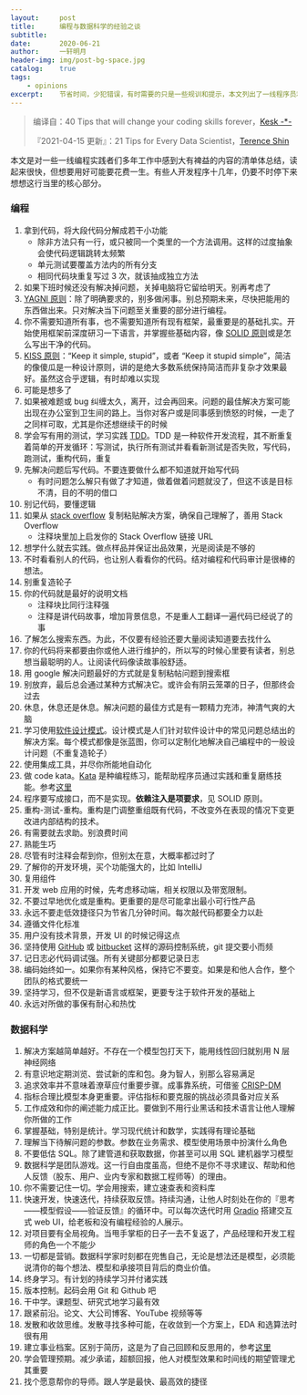 ```yaml
---
layout:		post
title:  	编程与数据科学的经验之谈
subtitle:   
date:       2020-06-21
author:     一轩明月
header-img: img/post-bg-space.jpg
catalog:    true
tags:
    - opinions
excerpt:    节省时间，少犯错误，有时需要的只是一些规训和提示，本文列出了一线程序员和数据科学家们在多年实践中总结出若干条经验，常看常新
---
```


> 编译自：40 Tips that will change your coding skills forever，[Kesk -*-](https://medium.com/@kesk?source=post_page-----bf9d6b936ccc----------------------)
>
> 『2021-04-15 更新』：21 Tips for Every Data Scientist，[Terence Shin](https://terenceshin.medium.com/?source=post_page-----3d4c28471a6c--------------------------------)

本文是对一些一线编程实践者们多年工作中感到大有裨益的内容的清单体总结，读起来很快，但想要用好可能要花费一生。有些人开发程序十几年，仍要不时停下来想想这行当里的核心部分。

### 编程

1. 拿到代码，将大段代码分解成若干小功能
   - 除非方法只有一行，或只被同一个类里的一个方法调用。这样的过度抽象会使代码逻辑跳转太频繁
   - 单元测试要覆盖方法内的所有分支
   - 相同代码块重复写过 3 次，就该抽成独立方法
2. 如果下班时候还没有解决掉问题，关掉电脑将它留给明天。别再考虑了
3. [YAGNI 原则](https://en.wikipedia.org/wiki/You_aren%27t_gonna_need_it)：除了明确要求的，别多做闲事。别总预期未来，尽快把能用的东西做出来。只对解决当下问题至关重要的部分进行编程。
4. 你不需要知道所有事，也不需要知道所有现有框架，最重要是的基础扎实。开始使用框架前深度研习一下语言，并掌握些基础内容，像 [SOLID 原则](https://en.wikipedia.org/wiki/SOLID)或是怎么写出干净的代码。
5. [KISS 原则](https://en.wikipedia.org/wiki/KISS_principle)：“Keep it simple, stupid”，或者 “Keep it stupid simple”，简洁的像傻瓜是一种设计原则，讲的是绝大多数系统保持简洁而非复杂才效果最好。虽然这合乎逻辑，有时却难以实现
6. 可能是想多了
7. 如果被难题或 bug 纠缠太久，离开，过会再回来。问题的最佳解决方案可能出现在办公室到卫生间的路上。当你对客户或是同事感到愤怒的时候，一走了之同样可取，尤其是你还想继续干的时候
8. 学会写有用的测试，学习实践 [TDD](https://en.wikipedia.org/wiki/Test-driven_development)。TDD 是一种软件开发流程，其不断重复着简单的开发循环：写测试，执行所有测试并看看新测试是否失败，写代码，跑测试，重构代码，重复
9. 先解决问题后写代码。不要连要做什么都不知道就开始写代码
   - 有时问题怎么解只有做了才知道，做着做着问题就没了，但这不该是目标不清，目的不明的借口
10. 别记代码，要懂逻辑
11. 如果从 [stack overflow](https://stackoverflow.com/) 复制粘贴解决方案，确保自己理解了，善用 Stack Overflow
    - 注释块里加上启发你的 Stack Overflow 链接 URL
12. 想学什么就去实践。做点样品并保证出品效果，光是阅读是不够的
13. 不时看看别人的代码，也让别人看看你的代码。结对编程和代码审计是很棒的想法。
14. 别重复造轮子
15. 你的代码就是最好的说明文档
    - 注释块比同行注释强
    - 注释是讲代码故事，增加背景信息，不是重人工翻译一遍代码已经说了的事
16. 了解怎么搜索东西。为此，不仅要有经验还要大量阅读知道要去找什么
17. 你的代码将来都要由你或他人进行维护的，所以写的时候心里要有读者，别总想当最聪明的人。让阅读代码像读故事般舒适。
18. 用 google 解决问题最好的方式就是复制粘帖问题到搜索框
19. 别放弃，最后总会通过某种方式解决它。或许会有阴云笼罩的日子，但那终会过去
20. 休息，休息还是休息。解决问题的最佳方式是有一颗精力充沛，神清气爽的大脑
21. 学习使用[软件设计模式](https://en.wikipedia.org/wiki/Software_design_pattern)。设计模式是人们针对软件设计中的常见问题总结出的解决方案。每个模式都像是张蓝图，你可以定制化地解决自己编程中的一般设计问题（不重复造轮子）
22. 使用集成工具，并尽你所能地自动化
23. 做 code kata。[Kata](https://en.wikipedia.org/wiki/Kata_(programming)) 是种编程练习，能帮助程序员通过实践和重复磨练技能。参考[这里](https://codingdojo.org/kata/)
24. 程序要写成接口，而不是实现。**依赖注入是项要求**，见 SOLID 原则。
25. 重构-测试-重构。重构是门调整重组既有代码，不改变外在表现的情况下变更改进内部结构的技术。
26. 有需要就去求助。别浪费时间
27. 熟能生巧
28. 尽管有时注释会帮到你，但别太在意，大概率都过时了
29. 了解你的开发环境，买个功能强大的，比如 IntelliJ
30. 复用组件
31. 开发 web 应用的时候，先考虑移动端，相关权限以及带宽限制。
32. 不要过早地优化或是重构。更重要的是尽可能拿出最小可行性产品
33. 永远不要走低效捷径只为节省几分钟时间。每次敲代码都要全力以赴
34. 遵循文件化标准
35. 用户没有技术背景，开发 UI 的时候记得这点
36. 坚持使用 [GitHub](https://github.com/) 或 [bitbucket](https://bitbucket.org/product/) 这样的源码控制系统，git 提交要小而频
37. 记日志必代码调试强。所有关键部分都要记录日志
38. 编码始终如一。如果你有某种风格，保持它不要变。如果是和他人合作，整个团队的格式要统一
39. 坚持学习，但不仅是新语言或框架，更要专注于软件开发的基础上
40. 永远对所做的事保有耐心和热忱

### 数据科学

1. 解决方案越简单越好。不存在一个模型包打天下，能用线性回归就别用 N 层神经网络
2. 有意识地定期浏览、尝试新的库和包。身为智人，别那么容易满足
3. 追求效率并不意味着潦草应付重要步骤。成事靠系统，可借鉴 [CRISP-DM](https://computd.nl/demystification/crisp-dm/)
4. 指标合理比模型本身更重要。评估指标和要克服的挑战必须具备对应关系
5. 工作成效和你的阐述能力成正比。要做到不用行业黑话和技术语言让他人理解你所做的工作
6. 掌握基础，特别是统计。学习现代统计和数学，实践得有理论基础
7. 理解当下待解问题的参数。参数在业务需求、模型使用场景中扮演什么角色
8. 不要低估 SQL。除了建管道和获取数据，你甚至可以用 SQL 建机器学习模型
9. 数据科学是团队游戏。这一行自由度虽高，但绝不是你不寻求建议、帮助和他人反馈（股东、用户、业内专家和数据工程师等）的理由。
10. 你不需要记住一切。学会用搜索，建立速查表和资料库
11. 快速开发，快速迭代，持续获取反馈。持续沟通，让他人时刻处在你的『思考——模型假设——验证反馈』的循环中。可以每次迭代时用 [Gradio](https://www.gradio.app/) 搭建交互式 web UI，给老板和没有编程经验的人展示。
12. 对项目要有全局视角。当甩手掌柜的日子一去不复返了，产品经理和开发工程师的角色一个不能少
13. 一切都是营销。数据科学家时刻都在兜售自己，无论是想法还是模型，必须能说清你的每个想法、模型和承接项目背后的商业价值。
14. 终身学习。有计划的持续学习并付诸实践
15. 版本控制。起码会用 Git 和 Github 吧
16. 干中学。课题型、研究式地学习最有效
17. 跟紧前沿。论文、大公司博客、YouTube 视频等等
18. 发散和收敛思维。发散寻找多种可能，在收敛到一个方案上，EDA 和选算法时很有用
19. 建立事业档案。区别于简历，这是为了自己回顾和反思用的，参考[这里](https://udaraw.com/career-docs/)
20. 学会管理预期。减少承诺，超额回报，他人对模型效果和时间线的期望管理尤其重要
21. 找个愿意帮你的导师。跟人学是最快、最高效的捷径